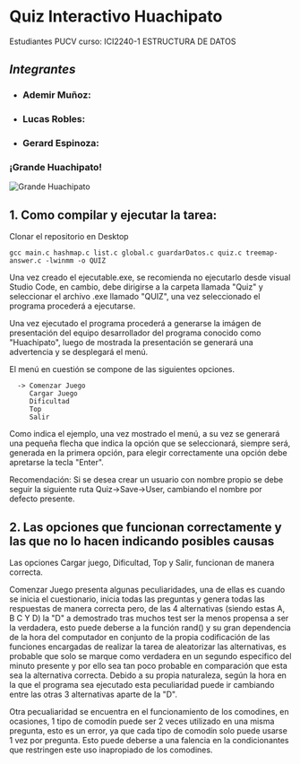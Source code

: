 # Quiz Interactivo Huachipato

Estudiantes PUCV curso: ICI2240-1  ESTRUCTURA DE DATOS

## **_Integrantes_**

- ### Ademir Muñoz: 


- ### Lucas Robles: 


- ### Gerard Espinoza: 


### ¡Grande Huachipato!

![Grande Huachipato](https://pbs.twimg.com/profile_images/1494832822099451910/NgCFzNKt_400x400.jpg)


## 1. Como compilar y ejecutar la tarea:

Clonar el repositorio en Desktop

    gcc main.c hashmap.c list.c global.c guardarDatos.c quiz.c treemap-answer.c -lwinmm -o QUIZ

Una vez creado el ejecutable.exe, se recomienda no ejecutarlo desde visual Studio Code, en cambio, debe dirigirse a la carpeta llamada
"Quiz" y seleccionar el archivo .exe llamado "QUIZ",  una vez seleccionado el programa procederá a ejecutarse.

Una vez ejecutado el programa procederá a generarse la imágen de presentación del equipo desarrollador del programa conocido como
"Huachipato", luego de mostrada la presentación se generará una advertencia y se desplegará el menú.

El menú en cuestión se compone de las siguientes opciones.

      -> Comenzar Juego    
         Cargar Juego
         Dificultad
         Top
         Salir

Como indica el ejemplo, una vez mostrado el menú, a su vez se generará una pequeña flecha que indica la opción que se seleccionará, siempre será,
generada en la primera opción, para elegir correctamente una opción debe apretarse la tecla "Enter".

Recomendación: Si se desea crear un usuario con nombre propio se debe seguir la siguiente ruta Quiz->Save->User, cambiando el nombre por defecto presente.

## 2. Las opciones que funcionan correctamente y las que no lo hacen indicando posibles causas

Las opciones Cargar juego, Dificultad, Top y Salir, funcionan de manera correcta. 

Comenzar Juego presenta algunas peculiaridades, una de ellas es cuando se inicia el cuestionario, inicia todas las preguntas y genera todas las respuestas de manera correcta pero,
de las 4 alternativas (siendo estas A, B C Y D) la "D" a demostrado tras muchos test ser la menos propensa a ser la verdadera, esto puede deberse a la función rand() y su gran dependencia
de la hora del computador en conjunto de la propia codificación de las funciones encargadas de realizar la tarea de aleatorizar las alternativas, es probable que solo se marque como verdadera en un segundo especifico del minuto presente y por ello sea tan poco probable en comparación que esta sea la alternativa correcta. Debido a su propia naturaleza, según la hora en la que el programa sea ejecutado esta peculiaridad puede ir cambiando entre las otras 3 alternativas aparte de la "D".

Otra pecualiaridad se encuentra en el funcionamiento de los comodines, en ocasiones, 1 tipo de comodín puede ser 2 veces utilizado en una misma pregunta, esto es un error, ya que cada tipo de comodín solo puede usarse 1 vez por pregunta. Esto puede deberse a una falencia en la condicionantes que restringen este uso inapropiado de los comodines.






